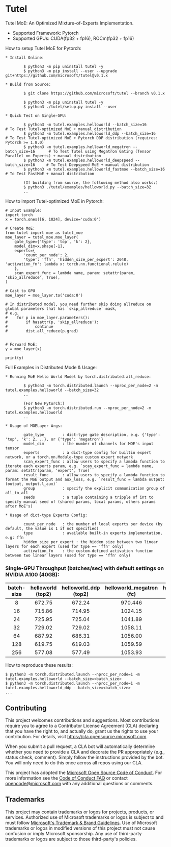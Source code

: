 # Tutel

Tutel MoE: An Optimized Mixture-of-Experts Implementation.

- Supported Framework: Pytorch
- Supported GPUs: CUDA(fp32 + fp16), ROCm(fp32 + fp16)

How to setup Tutel MoE for Pytorch:
```
* Install Online:

        $ python3 -m pip uninstall tutel -y
        $ python3 -m pip install --user --upgrade git+https://github.com/microsoft/tutel@v0.1.x

* Build from Source:

        $ git clone https://github.com/microsoft/tutel --branch v0.1.x

        $ python3 -m pip uninstall tutel -y
        $ python3 ./tutel/setup.py install --user

* Quick Test on Single-GPU:

        $ python3 -m tutel.examples.helloworld --batch_size=16               # To Test Tutel-optimized MoE + manual distribution
        $ python3 -m tutel.examples.helloworld_ddp --batch_size=16           # To Test Tutel-optimized MoE + Pytorch DDP distribution (requires: Pytorch >= 1.8.0)
        $ python3 -m tutel.examples.helloworld_megatron --batch_size=16      # To Test Tutel using Megatron Gating (Tensor Parallel on Experts) + manual distribution
        $ python3 -m tutel.examples.helloworld_deepspeed --batch_size=16     # To Test Deepspeed MoE + manual distribution
        $ python3 -m tutel.examples.helloworld_fastmoe --batch_size=16       # To Test FastMoE + manual distribution

        (If building from source, the following method also works:)
        $ python3 ./tutel/examples/helloworld.py --batch_size=32
        ..
```

How to import Tutel-optimized MoE in Pytorch:
```
# Input Example:
import torch
x = torch.ones([6, 1024], device='cuda:0')

# Create MoE:
from tutel import moe as tutel_moe
moe_layer = tutel_moe.moe_layer(
    gate_type={'type': 'top', 'k': 2},
    model_dim=x.shape[-1],
    experts={
        'count_per_node': 2,
        'type': 'ffn', 'hidden_size_per_expert': 2048, 'activation_fn': lambda x: torch.nn.functional.relu(x)
    },
    scan_expert_func = lambda name, param: setattr(param, 'skip_allreduce', True),
)

# Cast to GPU
moe_layer = moe_layer.to('cuda:0')

# In distributed model, you need further skip doing allreduce on global parameters that has `skip_allreduce` mask, 
# e.g.
#    for p in moe_layer.parameters():
#        if hasattr(p, 'skip_allreduce'):
#            continue
#        dist.all_reduce(p.grad)


# Forward MoE:
y = moe_layer(x)

print(y)
```

Full Examples in Distributed Mode & Usage:
```
* Running MoE Hello World Model by torch.distributed.all_reduce:

        $ python3 -m torch.distributed.launch --nproc_per_node=2 -m tutel.examples.helloworld --batch_size=32
        ..

        (For New Pytorch:)
        $ python3 -m torch.distributed.run --nproc_per_node=2 -m tutel.examples.helloworld
        ..

* Usage of MOELayer Args:

        gate_type        : dict-type gate description, e.g. {'type': 'top', 'k': 2, ..}, or {'type': 'megatron'}
        model_dim        : the number of channels for MOE's input tensor
        experts          : a dict-type config for builtin expert network, or a torch.nn.Module-type custom expert network
        scan_expert_func : allow users to specify a lambda function to iterate each experts param, e.g. `scan_expert_func = lambda name, param: setattr(param, 'expert', True)`
        result_func      : allow users to specify a lambda function to format the MoE output and aux_loss, e.g. `result_func = lambda output: (output, output.l_aux)`
        group            : specify the explicit communication group of all_to_all
        seeds            : a tuple containing a tripple of int to specify manual seed of (shared params, local params, others params after MoE's)

* Usage of dict-type Experts Config:

        count_per_node   : the number of local experts per device (by default, the value is 1 if not specified)
        type             : available built-in experts implementation, e.g: ffn
        hidden_size_per_expert : the hidden size between two linear layers for each expert (used for type == 'ffn' only)
        activation_fn    : the custom-defined activation function between two linear layers (used for type == 'ffn' only)
```

### Single-GPU Throughput (batches/sec) with default settings on NVIDIA A100 (40GB):
| batch-size | helloworld (top2) | helloworld_ddp (top2) | helloworld_megatron (fc) | helloworld_fastmoe (top2) |helloworld_deepspeed (top2) |
| :--------: | :--------: | :------------: | :-----------------: | :---: | :------------------: |
| 8  | 672.75 | 672.24 | 970.446 | 178.20 | 188.27 |
| 16 | 715.86 | 714.95 | 1024.15 | 184.42 | 115.43 |
| 24 | 725.95 | 725.04 | 1041.89 | 184.91 | 81.02 |
| 32 | 729.02 | 729.02 | 1058.11 | 185.77 | OOM |
| 64 | 687.92 | 686.31 | 1056.00 | 186.26 | OOM |
| 128 | 619.75 | 619.03 | 1059.59 | 186.73 | OOM |
| 256 | 577.08 | 577.49 | 1053.93 | 188.65 | OOM |

How to reproduce these results:
```
$ python3 -m torch.distributed.launch --nproc_per_node=1 -m tutel.examples.helloworld --batch_size=<batch_size>
$ python3 -m torch.distributed.launch --nproc_per_node=1 -m tutel.examples.helloworld_ddp --batch_size=<batch_size>
...
```

## Contributing

This project welcomes contributions and suggestions.  Most contributions require you to agree to a
Contributor License Agreement (CLA) declaring that you have the right to, and actually do, grant us
the rights to use your contribution. For details, visit https://cla.opensource.microsoft.com.

When you submit a pull request, a CLA bot will automatically determine whether you need to provide
a CLA and decorate the PR appropriately (e.g., status check, comment). Simply follow the instructions
provided by the bot. You will only need to do this once across all repos using our CLA.

This project has adopted the [Microsoft Open Source Code of Conduct](https://opensource.microsoft.com/codeofconduct/).
For more information see the [Code of Conduct FAQ](https://opensource.microsoft.com/codeofconduct/faq/) or
contact [opencode@microsoft.com](mailto:opencode@microsoft.com) with any additional questions or comments.

## Trademarks

This project may contain trademarks or logos for projects, products, or services. Authorized use of Microsoft 
trademarks or logos is subject to and must follow 
[Microsoft's Trademark & Brand Guidelines](https://www.microsoft.com/en-us/legal/intellectualproperty/trademarks/usage/general).
Use of Microsoft trademarks or logos in modified versions of this project must not cause confusion or imply Microsoft sponsorship.
Any use of third-party trademarks or logos are subject to those third-party's policies.
